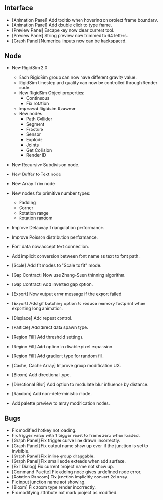 ## Interface
- [Animation Panel] Add tooltip when hovering on project frame boundary.
- [Animation Panel] Add double click to type frame.
- [Preview Panel] Escape key now clear current tool.
- [Preview Panel] String preview now trimmed to 64 letters.
- [Graph Panel] Numerical inputs now can be backspaced.

## Node
- New RigidSim 2.0
  - Each RigidSim group can now have different gravity value.
  - RigidSim timestep and quality can now be controlled through Render node.
  - New RigidSim Object properties:
    - Continuous
    - Fix rotation
  - Improved Rigidsim Spawner
  - New nodes
    - Path Collider
    - Segment
    - Fracture
    - Sensor
    - Explode
    - Joints
    - Get Collision
    - Render ID
- New Recursive Subdivision node.
- New Buffer to Text node
- New Array Trim node
- New nodes for primitive number types:
  - Padding
  - Corner
  - Rotation range
  - Rotation random
- Improve Delaunay Triangulation performance.
- Improve Poisson distribution performance.
- Font data now accept text connection.
- Add implicit conversion between font name as text to font path.



- [Scale] Add fit modes to "Scale to fit" mode.
- [Gap Contract] Now use Zhang-Suen thinning algorithm.
- [Gap Contract] Add inverted gap option.
- [Export] Now output error message if the export failed.
- [Export] Add gif batching option to reduce memory footprint when exporting long animation.
- [Displace] Add repeat control.
- [Particle] Add direct data spawn type.
- [Region Fill] Add threshold settings.
- [Region Fill] Add option to disable pixel expansion.
- [Region Fill] Add gradient type for random fill.
- [Cache, Cache Array] Improve group modification UX.
- [Bloom] Add directional type.
- [Directional Blur] Add option to modulate blur influence by distance. 
- [Random] Add non-deterministic mode.
- Add palette preview to array modification nodes.

## Bugs
- Fix modified hotkey not loading.
- Fix trigger value with 1 trigger reset to frame zero when loaded.
- [Graph Panel] Fix trigger curve line drawn incorrectly.
- [Graph Panel] Fix output name show up even if the junction is set to invisible.
- [Graph Panel] Fix inline group draggable.
- [Graph Panel] Fix small node extends when add surface.
- [Exit Dialog] Fix current project name not show up.
- [Command Palette] Fix adding node gives undefined node error.
- [Rotation Random] Fix junction implicitly convert 2d array.
- Fix input junction name not showing.
- [Bloom] Fix zoom type render incorrectly.
- Fix modifying attribute not mark project as modified.
